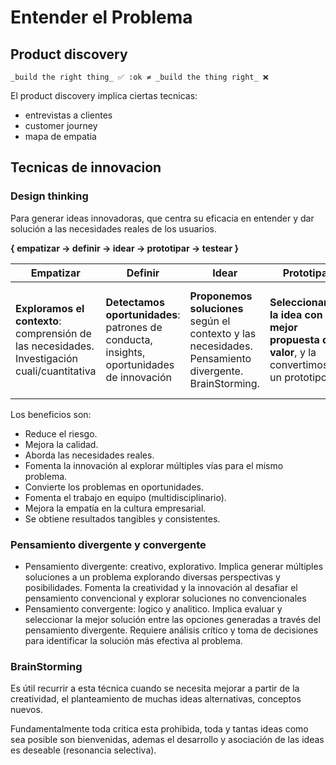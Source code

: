 # Entender el Problema

## Product discovery 
`_build the right thing_ ✅ :ok ≠ _build the thing right_ ❌`

El product discovery implica ciertas tecnicas:
- entrevistas a clientes
- customer journey
- mapa de empatia

## Tecnicas de innovacion 
### Design thinking
Para generar ideas innovadoras, que centra su eficacia en entender y dar solución a las necesidades reales de los usuarios.

**{ empatizar -> definir -> idear -> prototipar -> testear }**

|Empatizar|Definir|Idear|Prototipar|Testear|
|---------|-------|-----|----------|-------|
|**Exploramos el contexto**: comprensión de las necesidades. Investigación cuali/cuantitativa |**Detectamos oportunidades**: patrones de conducta, insights, oportunidades de innovación|**Proponemos soluciones** según el contexto y las necesidades. Pensamiento divergente. BrainStorming. |**Seleccionamos la idea con la mejor propuesta de valor**, y la convertimos en un prototipo.|Hacemos parte al usuario. **Co-creamos en base a la prueba y error**|

Los beneficios son:
- Reduce el riesgo.
- Mejora la calidad.
- Aborda las necesidades reales.
- Fomenta la innovación al explorar múltiples vías para el mismo problema.
- Convierte los problemas en oportunidades.
- Fomenta el trabajo en equipo (multidisciplinario).
- Mejora la empatía en la cultura empresarial.
- Se obtiene resultados tangibles y consistentes.

### Pensamiento divergente y convergente
- Pensamiento divergente: creativo, explorativo. Implica generar múltiples soluciones a un problema explorando diversas perspectivas y posibilidades. Fomenta la creatividad y la innovación al desafiar el pensamiento convencional y explorar soluciones no convencionales
- Pensamiento convergente: logico y analitico. Implica evaluar y seleccionar la mejor solución entre las opciones generadas a través del pensamiento divergente. Requiere análisis crítico y toma de decisiones para identificar la solución más efectiva al problema.

### BrainStorming 
Es útil recurrir a esta técnica cuando se necesita mejorar a partir de la creatividad, el planteamiento de muchas ideas alternativas, conceptos nuevos.

Fundamentalmente toda critica esta prohibida, toda y tantas ideas como sea posible son bienvenidas, ademas el desarrollo y asociación de las ideas es deseable (resonancia selectiva).
